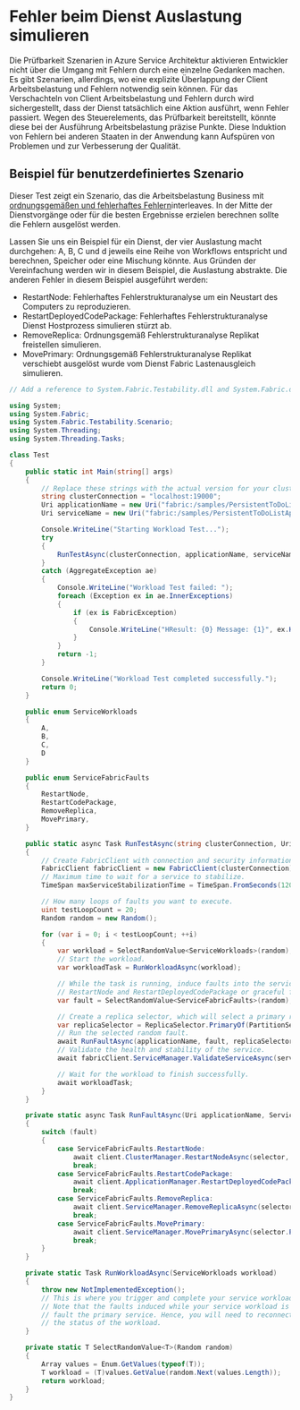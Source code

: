 <properties
   pageTitle="Der benutzerdefinierten Testszenarien | Microsoft Azure"
   description="So sichern Sie Ihre Dienstleistungen gegen sicheres und fehlerhaftes Fehler."
   services="service-fabric"
   documentationCenter=".net"
   authors="anmolah"
   manager="timlt"
   editor=""/>

<tags
   ms.service="service-fabric"
   ms.devlang="dotnet"
   ms.topic="article"
   ms.tgt_pltfrm="NA"
   ms.workload="NA"
   ms.date="05/17/2016"
   ms.author="anmola"/>

# <a name="simulate-failures-during-service-workloads"></a>Fehler beim Dienst Auslastung simulieren

Die Prüfbarkeit Szenarien in Azure Service Architektur aktivieren Entwickler nicht über die Umgang mit Fehlern durch eine einzelne Gedanken machen. Es gibt Szenarien, allerdings, wo eine explizite Überlappung der Client Arbeitsbelastung und Fehlern notwendig sein können. Für das Verschachteln von Client Arbeitsbelastung und Fehlern durch wird sichergestellt, dass der Dienst tatsächlich eine Aktion ausführt, wenn Fehler passiert. Wegen des Steuerelements, das Prüfbarkeit bereitstellt, könnte diese bei der Ausführung Arbeitsbelastung präzise Punkte. Diese Induktion von Fehlern bei anderen Staaten in der Anwendung kann Aufspüren von Problemen und zur Verbesserung der Qualität.

## <a name="sample-custom-scenario"></a>Beispiel für benutzerdefiniertes Szenario
Dieser Test zeigt ein Szenario, das die Arbeitsbelastung Business mit [ordnungsgemäßen und fehlerhaftes Fehlern](service-fabric-testability-actions.md#graceful-vs-ungraceful-fault-actions)interleaves. In der Mitte der Dienstvorgänge oder für die besten Ergebnisse erzielen berechnen sollte die Fehlern ausgelöst werden.

Lassen Sie uns ein Beispiel für ein Dienst, der vier Auslastung macht durchgehen: A, B, C und d jeweils eine Reihe von Workflows entspricht und berechnen, Speicher oder eine Mischung könnte. Aus Gründen der Vereinfachung werden wir in diesem Beispiel, die Auslastung abstrakte. Die anderen Fehler in diesem Beispiel ausgeführt werden:
  + RestartNode: Fehlerhaftes Fehlerstrukturanalyse um ein Neustart des Computers zu reproduzieren.
  + RestartDeployedCodePackage: Fehlerhaftes Fehlerstrukturanalyse Dienst Hostprozess simulieren stürzt ab.
  + RemoveReplica: Ordnungsgemäß Fehlerstrukturanalyse Replikat freistellen simulieren.
  + MovePrimary: Ordnungsgemäß Fehlerstrukturanalyse Replikat verschiebt ausgelöst wurde vom Dienst Fabric Lastenausgleich simulieren.

```csharp
// Add a reference to System.Fabric.Testability.dll and System.Fabric.dll.

using System;
using System.Fabric;
using System.Fabric.Testability.Scenario;
using System.Threading;
using System.Threading.Tasks;

class Test
{
    public static int Main(string[] args)
    {
        // Replace these strings with the actual version for your cluster and application.
        string clusterConnection = "localhost:19000";
        Uri applicationName = new Uri("fabric:/samples/PersistentToDoListApp");
        Uri serviceName = new Uri("fabric:/samples/PersistentToDoListApp/PersistentToDoListService");

        Console.WriteLine("Starting Workload Test...");
        try
        {
            RunTestAsync(clusterConnection, applicationName, serviceName).Wait();
        }
        catch (AggregateException ae)
        {
            Console.WriteLine("Workload Test failed: ");
            foreach (Exception ex in ae.InnerExceptions)
            {
                if (ex is FabricException)
                {
                    Console.WriteLine("HResult: {0} Message: {1}", ex.HResult, ex.Message);
                }
            }
            return -1;
        }

        Console.WriteLine("Workload Test completed successfully.");
        return 0;
    }

    public enum ServiceWorkloads
    {
        A,
        B,
        C,
        D
    }

    public enum ServiceFabricFaults
    {
        RestartNode,
        RestartCodePackage,
        RemoveReplica,
        MovePrimary,
    }

    public static async Task RunTestAsync(string clusterConnection, Uri applicationName, Uri serviceName)
    {
        // Create FabricClient with connection and security information here.
        FabricClient fabricClient = new FabricClient(clusterConnection);
        // Maximum time to wait for a service to stabilize.
        TimeSpan maxServiceStabilizationTime = TimeSpan.FromSeconds(120);

        // How many loops of faults you want to execute.
        uint testLoopCount = 20;
        Random random = new Random();

        for (var i = 0; i < testLoopCount; ++i)
        {
            var workload = SelectRandomValue<ServiceWorkloads>(random);
            // Start the workload.
            var workloadTask = RunWorkloadAsync(workload);

            // While the task is running, induce faults into the service. They can be ungraceful faults like
            // RestartNode and RestartDeployedCodePackage or graceful faults like RemoveReplica or MovePrimary.
            var fault = SelectRandomValue<ServiceFabricFaults>(random);

            // Create a replica selector, which will select a primary replica from the given service to test.
            var replicaSelector = ReplicaSelector.PrimaryOf(PartitionSelector.RandomOf(serviceName));
            // Run the selected random fault.
            await RunFaultAsync(applicationName, fault, replicaSelector, fabricClient);
            // Validate the health and stability of the service.
            await fabricClient.ServiceManager.ValidateServiceAsync(serviceName, maxServiceStabilizationTime);

            // Wait for the workload to finish successfully.
            await workloadTask;
        }
    }

    private static async Task RunFaultAsync(Uri applicationName, ServiceFabricFaults fault, ReplicaSelector selector, FabricClient client)
    {
        switch (fault)
        {
            case ServiceFabricFaults.RestartNode:
                await client.ClusterManager.RestartNodeAsync(selector, CompletionMode.Verify);
                break;
            case ServiceFabricFaults.RestartCodePackage:
                await client.ApplicationManager.RestartDeployedCodePackageAsync(applicationName, selector, CompletionMode.Verify);
                break;
            case ServiceFabricFaults.RemoveReplica:
                await client.ServiceManager.RemoveReplicaAsync(selector, CompletionMode.Verify, false);
                break;
            case ServiceFabricFaults.MovePrimary:
                await client.ServiceManager.MovePrimaryAsync(selector.PartitionSelector);
                break;
        }
    }

    private static Task RunWorkloadAsync(ServiceWorkloads workload)
    {
        throw new NotImplementedException();
        // This is where you trigger and complete your service workload.
        // Note that the faults induced while your service workload is running will
        // fault the primary service. Hence, you will need to reconnect to complete or check
        // the status of the workload.
    }

    private static T SelectRandomValue<T>(Random random)
    {
        Array values = Enum.GetValues(typeof(T));
        T workload = (T)values.GetValue(random.Next(values.Length));
        return workload;
    }
}
```
